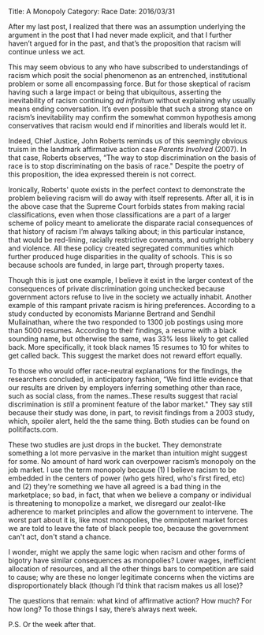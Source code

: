 Title: A Monopoly
Category: Race
Date: 2016/03/31

After my last post, I realized that there was an assumption underlying the argument in the post that I had never made explicit, and that I further haven’t argued for in the past, and that’s the proposition that racism will continue unless we act.

This may seem obvious to any who have subscribed to understandings of racism which posit the social phenomenon as an entrenched, institutional problem or some all encompassing force. But for those skeptical of racism having such a large impact or being that ubiquitous, asserting the inevitability of racism continuing *ad infinitum* without explaining why usually means ending conversation. It’s even possible that such a strong stance on racism’s inevitability may confirm the somewhat common hypothesis among conservatives that racism would end if minorities and liberals would let it.

Indeed, Chief Justice, John Roberts reminds us of this seemingly obvious truism in the landmark affirmative action case *Parents Involved* (2007). In that case, Roberts observes, “The way to stop discrimination on the basis of race is to stop discriminating on the basis of race." Despite the poetry of this proposition, the idea expressed therein is not correct.

Ironically, Roberts' quote exists in the perfect context to demonstrate the problem believing racism will do away with itself represents. After all, it is in the above case that the Supreme Court forbids states from making racial classifications, even when those classifications are a part of a larger scheme of policy meant to ameliorate the disparate racial consequences of that history of racism I’m always talking about; in this particular instance, that would be red-lining, racially restrictive covenants, and outright robbery and violence. All these policy created segregated communities which further produced huge disparities in the quality of schools. This is so because schools are funded, in large part, through property taxes.

Though this is just one example, I believe it exist in the larger context of the consequences of private discrimination going unchecked because government actors refuse to live in the society we actually inhabit. Another example of this rampant private racism is hiring preferences. According to a study conducted by economists Marianne Bertrand and Sendhil Mullainathan, where the two responded to 1300 job postings using more than 5000 resumes. According to their findings, a resume with a black sounding name, but otherwise the same, was 33% less likely to get called back. More specifically, it took black names 15 resumes to 10 for whites to get called back. This suggest the market does not reward effort equally.

To those who would offer race-neutral explanations for the findings, the researchers concluded, in anticipatory fashion, “We find little evidence that our results are driven by employers inferring something other than race, such as social class, from the names..These results suggest that racial discrimination is *still* a prominent feature of the labor market." They say still because their study was done, in part, to revisit findings from a 2003 study, which, spoiler alert, held the the same thing. Both studies can be found on politifacts.com.

These two studies are just drops in the bucket. They demonstrate something a lot more pervasive in the market than intuition might suggest for some. No amount of hard work can overpower racism’s monopoly on the job market. I use the term monopoly because (1) I believe racism to be embedded in the centers of power (who gets hired, who's first fired, etc) and (2) they're something we have all agreed is a bad thing in the marketplace; so bad, in fact, that when we believe a company or individual is threatening to monopolize a market, we disregard our zealot-like adherence to market principles and allow the government to intervene. The worst part about it is, like most monopolies, the omnipotent market forces we are told to leave the fate of black people too, because the government can't act, don't stand a chance.

I wonder, might we apply the same logic when racism and other forms of bigotry have similar consequences as monopolies? Lower wages, inefficient allocation of resources, and all the other things bars to competition are said to cause; why are these no longer legitimate concerns when the victims are disproportionately black (though I’d think that racism makes us all lose)?

The questions that remain: what kind of affirmative action? How much? For how long? To those things I say, there’s always next week.

P.S. Or the week after that.
